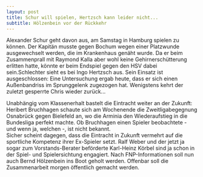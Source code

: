 ```yaml
---
layout: post
title: Schur will spielen, Hertzsch kann leider nicht...
subtitle: Hölzenbein vor der Rückkehr
---
```


Alexander Schur geht davon aus, am Samstag in Hamburg spielen zu können. Der Kapitän musste gegen Bochum wegen einer Platzwunde ausgewechselt werden, die im Krankenhaus genäht wurde. Da er beim Zusammenprall mit Raymond Kalla aber wohl keine Gehirnerschütterung erlitten hatte, könnte er beim Endspiel gegen den HSV dabei sein.Schlechter sieht es bei Ingo Hertzsch aus. Sein Einsatz ist ausgeschlossen: Eine Untersuchung ergab heute, dass er sich einen Außenbandriss im Sprunggelenk zugezogen hat. Wenigstens kehrt der zuletzt gesperrte Chris wieder zurück...

Unabhängig vom Klassenerhalt bastelt die Eintracht weiter an der Zukunft: Heribert Bruchhagen schaute sich am Wochenende die Zweitligabegegnung Osnabrück gegen Bielefeld an, wo die Arminia den Wiederaufstieg in die Bundesliga perfekt machte. Ob Bruchhagen einen Spieler beobachtete - und wenn ja, welchen -, ist nicht bekannt.  
Sicher scheint dagegen, dass die Eintracht in Zukunft vermehrt auf die sportliche Kompetenz ihrer Ex-Spieler setzt. Ralf Weber und der jetzt ja sogar zum Vorstands-Berater beförderte Karl-Heinz Körbel sind ja schon in der Spiel- und Spielersichtung engagiert. Nach FNP-Informationen soll nun auch Bernd Hölzenbein ins Boot geholt werden. Offenbar soll die Zusammenarbeit morgen öffentlich gemacht werden.
